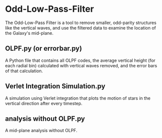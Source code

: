 # Odd-Low-Pass-Filter
The Odd-Low-Pass Filter is a tool to remove smaller, odd-parity structures like the vertical waves, and use the filtered data to examine the location of the Galaxy's mid-plane.

## OLPF.py (or errorbar.py)
A Python file that contains all OLPF codes, the average vertical height (for each radial bin) calculated with vertical waves removed, and the error bars of that calculation.

## Verlet Integration Simulation.py
A simulation using Verlet integration that plots the motion of stars in the vertical direction after every timestep.

## analysis without OLPF.py
A mid-plane analysis without OLPF.
